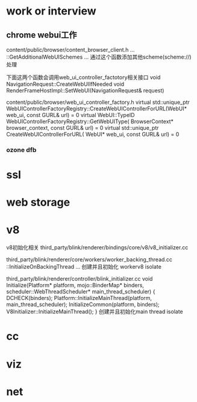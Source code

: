 # work or interview

## chrome webui工作

 content/public/browser/content_browser_client.h
  ... ::GetAdditionalWebUISchemes ...
  通过这个函数添加其他scheme(scheme://)处理
 
 下面这两个函数会调用web_ui_controller_factotory相关接口
  void NavigationRequest::CreateWebUIIfNeeded
  void RenderFrameHostImpl::SetWebUI(NavigationRequest& request)

 content/public/browser/web_ui_controller_factory.h
  virtual std::unique_ptr<WebUIController>
  WebUIControllerFactoryRegistry::CreateWebUIControllerForURL(WebUI* web_ui,
                                                              const GURL& url) = 0 
  virtual WebUI::TypeID WebUIControllerFactoryRegistry::GetWebUIType(
      BrowserContext* browser_context,
      const GURL& url) = 0
  virtual std::unique_ptr<WebUIController> CreateWebUIControllerForURL(
        WebUI* web_ui,
        const GURL& url) = 0

### ozone dfb

# ssl

# web storage

# v8
v8初始化相关
third_party/blink/renderer/bindings/core/v8/v8_initializer.cc

third_party/blink/renderer/core/workers/worker_backing_thread.cc
::InitializeOnBackingThread ... 创建并且初始化 workerv8 isolate

third_party/blink/renderer/controller/blink_initializer.cc
void Initialize(Platform* platform,
                mojo::BinderMap* binders,
                scheduler::WebThreadScheduler* main_thread_scheduler) {
  DCHECK(binders);
  Platform::InitializeMainThread(platform, main_thread_scheduler);
  InitializeCommon(platform, binders);
  V8Initializer::InitializeMainThread();
}
创建并且初始化main thread isolate

# cc

# viz

# net

